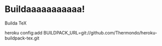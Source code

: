 Buildaaaaaaaaaaa!
======

Builda TeX

heroku config:add BUILDPACK_URL=git://github.com/Thermondo/heroku-buildpack-tex.git
